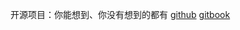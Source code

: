 开源项目：你能想到、你没有想到的都有
[github](https://github.com/LRH1993/android_interview)
[gitbook](https://lrh1993.gitbooks.io/android_interview_guide/content/)
